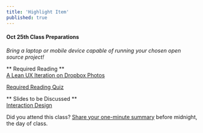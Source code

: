 ```yaml
---
title: 'Highlight Item'
published: true
---
```


#### Oct 25th Class Preparations
_Bring a laptop or mobile device capable of running your chosen open source project!_

** Required Reading **  
[A Lean UX Iteration on Dropbox Photos](https://medium.com/bridge-collection/a-lean-ux-iteration-on-dropbox-photos-edfa7b245c27#.5lbv2fjz3)

[Required Reading Quiz](https://canvas.sfu.ca/courses/34140/quizzes/58878?classes=button)

** Slides to be Discussed **  
[Interaction Design](https://www.swipe.to/0436dh)

Did you attend this class? [Share your one-minute summary](https://canvas.sfu.ca/courses/34140/assignments/240526) before midnight, the day of class.
